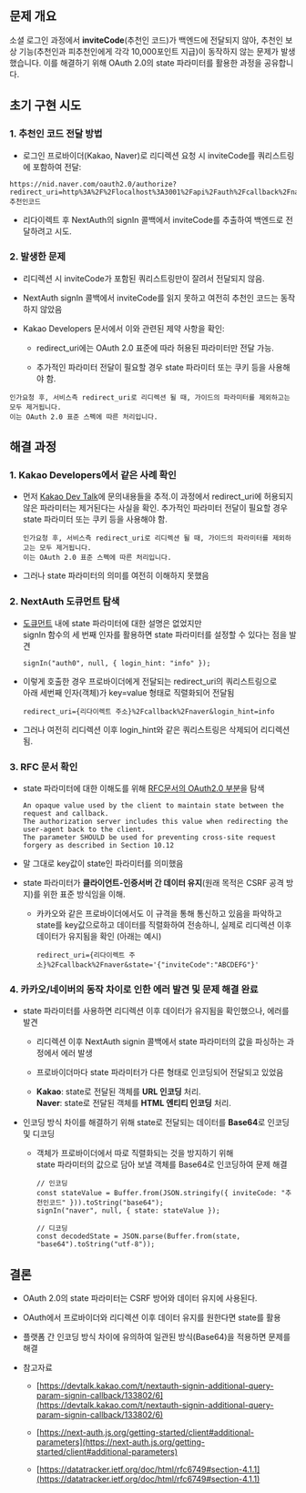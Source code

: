 ## **문제 개요**

소셜 로그인 과정에서 **inviteCode**(추천인 코드)가 백엔드에 전달되지 않아, 추천인 보상 기능(추천인과 피추천인에게 각각 10,000포인트 지급)이 동작하지 않는 문제가 발생했습니다. 이를 해결하기 위해 OAuth 2.0의 state 파라미터를 활용한 과정을 공유합니다.

## **초기 구현 시도**

### 1. 추천인 코드 전달 방법

- 로그인 프로바이더(Kakao, Naver)로 리디렉션 요청 시 inviteCode를 쿼리스트링에 포함하여 전달:
    

```
https://nid.naver.com/oauth2.0/authorize?redirect_uri=http%3A%2F%2Flocalhost%3A3001%2Fapi%2Fauth%2Fcallback%2Fnaver&inviteCode=추천인코드
```

- 리다이렉트 후 NextAuth의 signIn 콜백에서 inviteCode를 추출하여 백엔드로 전달하려고 시도.
    

### 2. 발생한 문제

- 리디렉션 시 inviteCode가 포함된 쿼리스트링만이 잘려서 전달되지 않음.
    
- NextAuth signIn 콜백에서 inviteCode를 읽지 못하고 여전히 추천인 코드는 동작하지 않았음
    
- Kakao Developers 문서에서 이와 관련된 제약 사항을 확인:
    
    - redirect_uri에는 OAuth 2.0 표준에 따라 허용된 파라미터만 전달 가능.
        
    - 추가적인 파라미터 전달이 필요할 경우 state 파라미터 또는 쿠키 등을 사용해야 함.
        

```
인가요청 후, 서비스측 redirect_uri로 리디렉션 될 때, 가이드의 파라미터를 제외하고는 모두 제거됩니다.
이는 OAuth 2.0 표준 스펙에 따른 처리입니다.
```

## **해결 과정**

### **1. Kakao Developers에서 같은 사례 확인**

- 먼저 [Kakao Dev Talk](https://devtalk.kakao.com/t/nextauth-signin-additional-query-param-signin-callback/133802)에 문의내용들을 추적.이 과정에서 redirect_uri에 허용되지 않은 파라미터는 제거된다는 사실을 확인. 추가적인 파라미터 전달이 필요할 경우 state 파라미터 또는 쿠키 등을 사용해야 함.
    
    ```
    인가요청 후, 서비스측 redirect_uri로 리디렉션 될 때, 가이드의 파라미터를 제외하고는 모두 제거됩니다.
    이는 OAuth 2.0 표준 스펙에 따른 처리입니다.
    ```
    
- 그러나 state 파라미터의 의미를 여전히 이해하지 못했음  
    

### **2. NextAuth 도큐먼트 탐색**

- [도큐먼트](https://next-auth.js.org/getting-started/client#additional-parameters) 내에 state 파라미터에 대한 설명은 없었지만  
    signIn 함수의 세 번째 인자를 활용하면 state 파라미터를 설정할 수 있다는 점을 발견
    
    ```
    signIn("auth0", null, { login_hint: "info" });
    ```
    
- 이렇게 호출한 경우 프로바이더에게 전달되는 redirect_uri의 쿼리스트링으로  
    아래 세번째 인자(객체)가 key=value 형태로 직렬화되어 전달됨
    
    ```
    redirect_uri={리다이렉트 주소}%2Fcallback%2Fnaver&login_hint=info
    ```
    
- 그러나 여전히 리디렉션 이후 login_hint와 같은 쿼리스트링은 삭제되어 리디렉션됨.
    

### **3. RFC 문서 확인**

- state 파라미터에 대한 이해도를 위해 [RFC문서의 OAuth2.0 부분](https://datatracker.ietf.org/doc/html/rfc6749#section-4.1.1)을 탐색
    
    ```
    An opaque value used by the client to maintain state between the request and callback.
    The authorization server includes this value when redirecting the user-agent back to the client.
    The parameter SHOULD be used for preventing cross-site request forgery as described in Section 10.12
    ```
    
- 말 그대로 key값이 state인 파라미터를 의미했음
    
- state 파라미터가 **클라이언트-인증서버 간 데이터 유지**(원래 목적은 CSRF 공격 방지)를 위한 표준 방식임을 이해.
    
    - 카카오와 같은 프로바이더에서도 이 규격을 통해 통신하고 있음을 파악하고 state를 key값으로하고 데이터를 직렬화하여 전송하니, 실제로 리디렉션 이후 데이터가 유지됨을 확인 (아래는 예시)
        
        ```
        redirect_uri={리다이렉트 주소}%2Fcallback%2Fnaver&state='{"inviteCode":"ABCDEFG"}'
        ```
        

### **4. 카카오/네이버의 동작 차이로 인한 에러 발견 및 문제 해결 완료**

- state 파라미터를 사용하면 리디렉션 이후 데이터가 유지됨을 확인했으나, 에러를 발견
    
    - 리디렉션 이후 NextAuth signin 콜백에서 state 파라미터의 값을 파싱하는 과정에서 에러 발생
        
    - 프로바이더마다 state 파라미터가 다른 형태로 인코딩되어 전달되고 있었음
        
    - **Kakao**: state로 전달된 객체를 **URL 인코딩** 처리.  
        **Naver**: state로 전달된 객체를 **HTML 엔티티 인코딩** 처리.
        
- 인코딩 방식 차이를 해결하기 위해 state로 전달되는 데이터를 **Base64**로 인코딩 및 디코딩
    
    - 객체가 프로바이더에서 따로 직렬화되는 것을 방지하기 위해  
        state 파라미터의 값으로 담아 보낼 객체를 Base64로 인코딩하여 문제 해결
        
        ```
        // 인코딩
        const stateValue = Buffer.from(JSON.stringify({ inviteCode: "추천인코드" })).toString("base64");
        signIn("naver", null, { state: stateValue });
        
        // 디코딩
        const decodedState = JSON.parse(Buffer.from(state, "base64").toString("utf-8"));
        ```
        

## **결론**

- OAuth 2.0의 state 파라미터는 CSRF 방어와 데이터 유지에 사용된다.
    
- OAuth에서 프로바이더와 리디렉션 이후 데이터 유지를 원한다면 state를 활용
    
- 플랫폼 간 인코딩 방식 차이에 유의하여 일관된 방식(Base64)을 적용하면 문제를 해결
    
- 참고자료
    
    - [https://devtalk.kakao.com/t/nextauth-signin-additional-query-param-signin-callback/133802/6](https://devtalk.kakao.com/t/nextauth-signin-additional-query-param-signin-callback/133802/6)
        
    - [https://next-auth.js.org/getting-started/client#additional-parameters](https://next-auth.js.org/getting-started/client#additional-parameters)
        
    - [https://datatracker.ietf.org/doc/html/rfc6749#section-4.1.1](https://datatracker.ietf.org/doc/html/rfc6749#section-4.1.1)